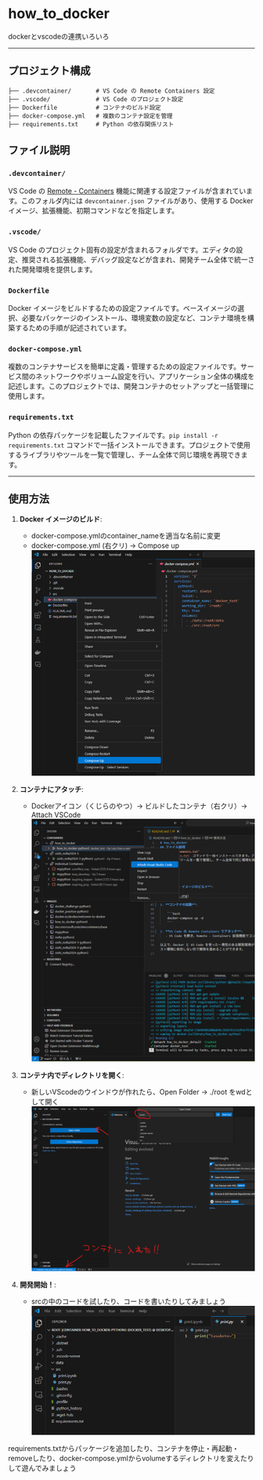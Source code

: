 # how_to_docker

dockerとvscodeの連携いろいろ

---

## プロジェクト構成

```
├── .devcontainer/       # VS Code の Remote Containers 設定
├── .vscode/             # VS Code のプロジェクト設定
├── Dockerfile           # コンテナのビルド設定
├── docker-compose.yml   # 複数のコンテナ設定を管理
├── requirements.txt     # Python の依存関係リスト
```

## ファイル説明

### `.devcontainer/`

VS Code の [Remote - Containers](https://code.visualstudio.com/docs/remote/containers) 機能に関連する設定ファイルが含まれています。このフォルダ内には `devcontainer.json` ファイルがあり、使用する Docker イメージ、拡張機能、初期コマンドなどを指定します。

### `.vscode/`

VS Code のプロジェクト固有の設定が含まれるフォルダです。エディタの設定、推奨される拡張機能、デバッグ設定などが含まれ、開発チーム全体で統一された開発環境を提供します。

### `Dockerfile`

Docker イメージをビルドするための設定ファイルです。ベースイメージの選択、必要なパッケージのインストール、環境変数の設定など、コンテナ環境を構築するための手順が記述されています。

### `docker-compose.yml`

複数のコンテナサービスを簡単に定義・管理するための設定ファイルです。サービス間のネットワークやボリューム設定を行い、アプリケーション全体の構成を記述します。このプロジェクトでは、開発コンテナのセットアップと一括管理に使用します。

### `requirements.txt`

Python の依存パッケージを記載したファイルです。`pip install -r requirements.txt` コマンドで一括インストールできます。プロジェクトで使用するライブラリやツールを一覧で管理し、チーム全体で同じ環境を再現できます。

---

## 使用方法

1. **Docker イメージのビルド**:
   - docker-compose.ymlのcontainer_nameを適当な名前に変更
   - docker-compose.yml (右クリ) -> Compose up
    ![1](pics/1.png)

2. **コンテナにアタッチ**:
   - Dockerアイコン（くじらのやつ）-> ビルドしたコンテナ（右クリ）-> Attach VSCode
    ![2](pics/2.png)

3. **コンテナ内でディレクトリを開く**:
   - 新しいVScodeのウインドウが作れたら、Open Folder -> ./root をwdとして開く
   ![3](pics/3.png)

4. **開発開始！**:
   - srcの中のコードを試したり、コードを書いたりしてみましょう
   ![4](pics/4.png)

requirements.txtからパッケージを追加したり、コンテナを停止・再起動・removeしたり、docker-compose.ymlからvolumeするディレクトリを変えたりして遊んでみましょう

